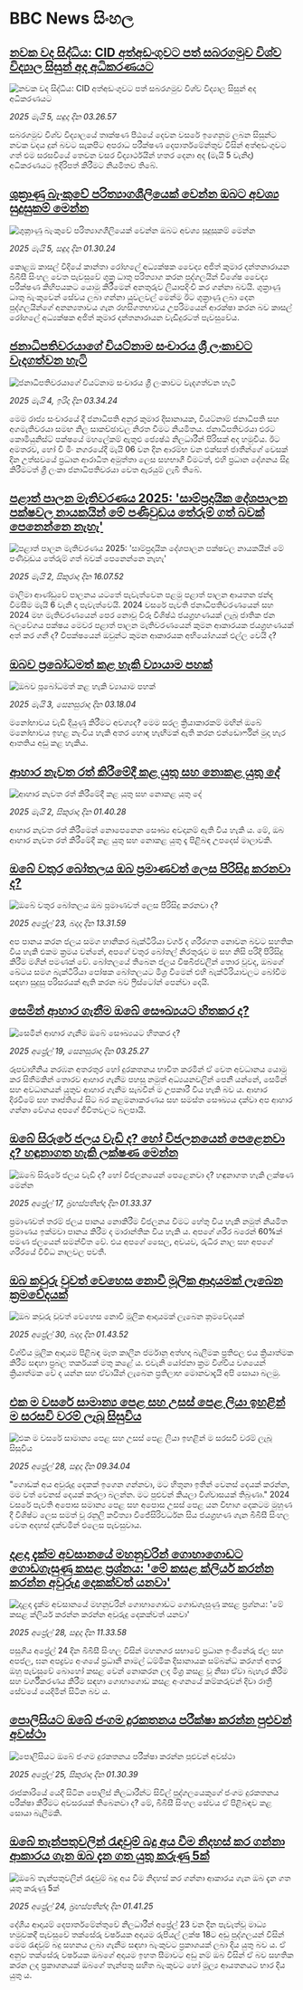 # BBC News සිංහල## [නවක වද සිද්ධිය: CID අත්අඩංගුවට පත් සබරගමුව විශ්ව විද්‍යාල සිසුන් අද අධිකරණයට](https://www.bbc.com/sinhala/articles/c1lm0pmq4yyo?at_campaign=githubrss)![නවක වද සිද්ධිය: CID අත්අඩංගුවට පත් සබරගමුව විශ්ව විද්‍යාල සිසුන් අද අධිකරණයට](https://ichef.bbci.co.uk/ace/standard/240/cpsprodpb/60e3/live/6f367470-2969-11f0-8c66-ebf25fc2cfef.png)_2025 මැයි 5, සඳුදා දින 03.26.57_සබරගමුව විශ්ව විද්‍යාලයේ තාක්ෂණ පීඨයේ දෙවන වසරේ ඉගෙනුම ලබන සිසුන්ට නවක වදය දුන් බවට සැකපිට අපරාධ පරීක්ෂණ දෙපාර්තමේන්තුව විසින් අත්අඩංගුවට ගත් එම සරසවියේ තෙවන වසර විද්‍යාර්ථයින් හතර දෙනා අද (මැයි 5 වැනිදා) අධිකරණයට ඉදිරිපත් කිරීමට නියමිතව තිබේ.## [ශුක්‍රාණු බැංකුවේ පරිත්‍යාගශීලියෙක් වෙන්න ඔබට අවශ්‍ය සුදුසුකම් මෙන්න](https://www.bbc.com/sinhala/articles/cze1zxr1erdo?at_campaign=githubrss)![ශුක්‍රාණු බැංකුවේ පරිත්‍යාගශීලියෙක් වෙන්න ඔබට අවශ්‍ය සුදුසුකම් මෙන්න](https://ichef.bbci.co.uk/ace/standard/240/cpsprodpb/5f9b/live/bc92d880-2978-11f0-8c66-ebf25fc2cfef.jpg)_2025 මැයි 5, සඳුදා දින 01.30.24_කොළඹ කාසල් වීදියේ කාන්තා රෝහලේ අධ්‍යක්ෂක වෛද්‍ය අජිත් කුමාර දන්තනාරායන බීබීසී සිංහල වෙත පැවසුවේ ශුක්‍ර ධාතු පරිත්‍යාග කරන පුද්ගලයින් විශේෂ වෛද්‍ය පරීක්ෂණ කිහිපයකට යොමු කිරීමෙන් අනතුරුව ලියාපදිංචි කර ගන්නා බවයි.
ශුක්‍රාණු ධාතු බැංකුවෙන් සේවය ලබා ගන්නා යුවලවල් මෙන්ම ඊට ශුක්‍රාණු ලබා දෙන පුද්ගලයින්ගේ අනන්‍යතාවය ගැන රහසිගතභාවය උපරිමයෙන් ආරක්ෂා කරන බව කාසල් රෝහලේ අධ්‍යක්ෂක අජිත් කුමාර දන්තනාරායන වැඩිදුරටත් පැවසුවේය.## [ජනාධිපතිවරයාගේ වියට්නාම සංචාරය ශ්‍රී ලංකාවට වැදගත්වන හැටි](https://www.bbc.com/sinhala/articles/cn80mpygz2eo?at_campaign=githubrss)![ජනාධිපතිවරයාගේ වියට්නාම සංචාරය ශ්‍රී ලංකාවට වැදගත්වන හැටි](https://ichef.bbci.co.uk/ace/standard/240/cpsprodpb/672a/live/f08882c0-28e7-11f0-8f57-b7237f6a66e6.jpg)_2025 මැයි 4, ඉරිදා දින 03.34.24_මෙම රාජ්‍ය සංචාරයේ දී ජනාධිපති අනුර කුමාර දිසානායක, වියට්නාම් ජනාධිපති සහ අගමැතිවරයා සමඟ නිල සාකච්ඡාවල නිරත වීමට නියමිතය. ජනාධිපතිවරයා එරට කොමියුනිස්ට් පක්ෂයේ මහලේකම් ඇතුළු ජ්‍යෙෂ්ඨ නිලධාරීන් පිරිසක් අද හමුවිය.
ඊට අමතරව, හෝ චි මිං නගරයේදී මැයි 06 වන දින ආරම්භ වන එක්සත් ජාතීන්ගේ වෙසක් දින උත්සවයේ ප්‍රධාන ආරාධිත අමුත්තා ලෙස සහභාගී වීමටත්, එහි ප්‍රධාන දේශනය සිදු කිරීමටත් ශ්‍රී ලංකා ජනාධිපතිවරයා වෙත ඇරයුම් ලැබී තිබේ.## [පළාත් පාලන මැතිවරණය 2025: 'සාම්ප්‍රදායික දේශපාලන පක්ෂවල නායකයින් මේ පණිවුඩය තේරුම් ගත් බවක් පෙනෙන්නෙ නැහැ'](https://www.bbc.com/sinhala/articles/cwy7z0g3evwo?at_campaign=githubrss)![පළාත් පාලන මැතිවරණය 2025: 'සාම්ප්‍රදායික දේශපාලන පක්ෂවල නායකයින් මේ පණිවුඩය තේරුම් ගත් බවක් පෙනෙන්නෙ නැහැ'](https://ichef.bbci.co.uk/ace/standard/240/cpsprodpb/d51a/live/df4d9440-276c-11f0-8c66-ebf25fc2cfef.jpg)_2025 මැයි 2, සිකුරාදා දින 16.07.52_මාලිමා ආණ්ඩුවේ පාලනය යටතේ පැවැත්වෙන පළමු පළාත් පාලන ආයතන ඡන්ද විමසීම මැයි 6 වැනි දා පැවැත්වෙයි. 2024 වසරේ පැවති ජනාධිපතිවරණයෙන් සහ 2024 මහ මැතිවරණයෙන් පෙර නොවූ විරූ විශිෂ්ඨ ජයග්‍රහණයක් ලැබූ ජාතික ජන බලවේගය පක්ෂය මෙවර පළාත් පාලන මැතිවරණයෙන් කුමන ආකාරයක ජයග්‍රහණයක් අත් කර ගනී ද? විපක්ෂයෙන් ඔවුන්ට කුමන ආකාරයක අභියෝගයක් එල්ල වෙයි ද?## [ඔබව ප්‍රබෝධමත් කළ හැකි ව්‍යායාම පහක්](https://www.bbc.com/sinhala/articles/cvgnyxeq29vo?at_campaign=githubrss)![ඔබව ප්‍රබෝධමත් කළ හැකි ව්‍යායාම පහක්](https://ichef.bbci.co.uk/ace/standard/240/cpsprodpb/c2df/live/6ee92ee0-f881-11ef-8c03-7dfdbeeb2526.jpg)_2025 මැයි 3, සෙනසුරාදා දින 03.18.04_මනෝභාවය වැඩි දියුණු කිරීමට අවශ්‍යද? මෙම සරල ක්‍රියාකාරකම් මඟින් ඔබේ මනෝභාවය ඉහළ නැංවිය හැකි අතර හොඳ හැඟීමක් ඇති කරන එන්ඩොර්ෆින් මුදා හැර ආතතිය අඩු කළ හැකිය.## [ආහාර නැවත රත් කිරීමේදී කළ යුතු සහ නොකළ යුතු දේ](https://www.bbc.com/sinhala/articles/c0qnv7v7geyo?at_campaign=githubrss)![ආහාර නැවත රත් කිරීමේදී කළ යුතු සහ නොකළ යුතු දේ](https://ichef.bbci.co.uk/ace/standard/240/cpsprodpb/e80e/live/da8c7640-270a-11f0-9e4a-6f96a0b3fa50.jpg)_2025 මැයි 2, සිකුරාදා දින 01.40.28_ආහාර නැවත රත් කිරීමෙන් නොපෙනෙන සෞඛ්‍ය අවදානම් ඇති විය හැකි ය.  මේ, ඔබ ආහාර නැවත රත් කිරීමේදී කළ යුතු සහ නොකළ යුතු දෑ පිළිබඳ උපදෙස් මාලාවකි.## [ඔබේ වතුර බෝතලය ඔබ ප්‍රමාණවත් ලෙස පිරිසිදු කරනවා ද?](https://www.bbc.com/sinhala/articles/c8je3y9xzrxo?at_campaign=githubrss)![ඔබේ වතුර බෝතලය ඔබ ප්‍රමාණවත් ලෙස පිරිසිදු කරනවා ද?](https://ichef.bbci.co.uk/ace/standard/240/cpsprodpb/5830/live/763b15c0-1e86-11f0-91c2-a77218b5dd61.jpg)_2025 අප්‍රේල් 23, බදාදා දින 13.31.59_අප පානය කරන ජලය සමග හානිකර බැක්ටීරියා වර්ග ද ශරීරගත නොවන බවට සහතික විය හැකි එකම ක්‍රමය වන්නේ, අපගේ වතුර බෝතල් නිරතුරුව ම සහ නිසි පරිදි පිරිසිදු කිරීම මගින් පමණක් වේ. බෝතලයේ තිබෙන ජලය විෂබීජවලින් තොර වූවද, ඔබගේ ඛේටය සමග බැක්ටීරියා පෝෂක බෝතලයට මිශ්‍ර වීමෙන් එහි බැක්ටීරියාවලට බෝවීම සඳහා සුදුසු පරිසරයක් ඇති කරන බව ෆ්‍රීස්ටෝන් පෙන්වා දෙයි.## [සෙමින් ආහාර ගැනීම ඔබේ සෞඛ්‍යයට හිතකර ද?](https://www.bbc.com/sinhala/articles/c209e7w0p5jo?at_campaign=githubrss)![සෙමින් ආහාර ගැනීම ඔබේ සෞඛ්‍යයට හිතකර ද?](https://ichef.bbci.co.uk/ace/standard/240/cpsprodpb/42f3/live/99fbfc10-1c68-11f0-85b0-05a0ad4973b9.jpg)_2025 අප්‍රේල් 19, සෙනසුරාදා දින 03.25.27_රූපවාහිනිය නරඹන අතරතුර හෝ දුරකතනය භාවිත කරමින් ඒ වෙත අවධානය යොමු කර සිතීමකින් තොරව ආහාර ගැනීම පහසු නමුත් අධ්‍යයනවලින් පෙනී යන්නේ, සෙමින් සහ අවධානයන් යුතුව ආහාර ගැනීම සැබවින් ම උපකාරී විය හැකි බව ය. ආහාර දිරවීමේ සහ තෘප්තියේ සිට බර කළමනාකරණය සහ සමස්ත සෞඛ්‍යය දක්වා අප ආහාර ගන්නා වේගය අපගේ ජීවිතවලට බලපායි.## [ඔබේ සිරුරේ ජලය වැඩි ද? හෝ විජලනයෙන් පෙළෙනවා ද? හඳුනාගත හැකි ලක්ෂණ මෙන්න](https://www.bbc.com/sinhala/articles/cx20jrk908eo?at_campaign=githubrss)![ඔබේ සිරුරේ ජලය වැඩි ද? හෝ විජලනයෙන් පෙළෙනවා ද? හඳුනාගත හැකි ලක්ෂණ මෙන්න](https://ichef.bbci.co.uk/ace/standard/240/cpsprodpb/0ccf/live/af6d8d40-1a9f-11f0-9a52-81dcb08b5cfb.jpg)_2025 අප්‍රේල් 17, බ්‍රහස්පතින්දා දින 01.33.37_ප්‍රමාණවත් තරම් ජලය පානය නොකිරීම විජලනය වීමට හේතු විය හැකි නමුත් නියමිත ප්‍රමාණය ඉක්මවා පානය කිරීම ද මාරාන්තික විය හැකි ය.
අපගේ ශරීර බරෙන් 60%ක් පමණ ජලයෙන් සමන්විත වේ. එය අපගේ සෛල, අවයව, රුධිර නාල සහ අපගේ ශරීරයේ විවිධ නාලවල පවතී.## [ඔබ කවුරු වුවත් වෙහෙස නොවී මූලික ආදායමක් ලැබෙන ක්‍රමවේදයක්](https://www.bbc.com/sinhala/articles/cp34xpp5evyo?at_campaign=githubrss)![ඔබ කවුරු වුවත් වෙහෙස නොවී මූලික ආදායමක් ලැබෙන ක්‍රමවේදයක්](https://ichef.bbci.co.uk/ace/standard/240/cpsprodpb/300c/live/f1056b00-2662-11f0-8c66-ebf25fc2cfef.jpg)_2025 අප්‍රේල් 30, බදාදා දින 01.43.52_විශ්වීය මූලික ආදායම පිළිබඳ මෑත කාලීන ජර්මානු අත්හදා බැලීමක ප්‍රතිඵල එය ක්‍රියාත්මක කිරීම සඳහා ප්‍රබල තර්කයක් මතු කළේ ය. එවැනි යෝජනා ක්‍රම විශ්වීය වශයෙන් ක්‍රියාත්මක වේ ද යන්න සහ ඒවායින් ලැබෙන ප්‍රතිලාභ මොනවාදැයි අපි සොයා බලමු.## [එක ම වසරේ සාමාන්‍ය පෙළ සහ උසස් පෙළ ලියා ඉහළින් ම සරසවි වරම් ලැබූ සිසුවිය](https://www.bbc.com/sinhala/articles/c9ve2e1z9xgo?at_campaign=githubrss)![එක ම වසරේ සාමාන්‍ය පෙළ සහ උසස් පෙළ ලියා ඉහළින් ම සරසවි වරම් ලැබූ සිසුවිය](https://ichef.bbci.co.uk/ace/standard/240/cpsprodpb/e949/live/c5a7c020-240f-11f0-9c65-a5c3dc449bf3.jpg)_2025 අප්‍රේල් 28, සඳුදා දින 09.34.04_"ගොඩක් අය අවුරුදු දෙකක් ඉගෙන ගන්නවා, මට හිතුනා ඉතින් වෙනස් දෙයක් කරන්න, මම වත් වෙනස් දෙයක් කරලා බලන්න. මට පුළුවන් කියලා විශ්වාසයක් තිබුණා."
2024 වසරේ පැවති අපොස සමාන්‍ය පෙළ සහ අපොස උසස් පෙළ යන විභාග දෙකටම මුහුණ දී විශිෂ්ට ලෙස සමත් වූ රනුලි කවිත්‍යා විජේසිරිවර්ධන සිය ජයග්‍රහණ ගැන බීබීසී සිංහල වෙත අදහස් දක්වමින් එලෙස පැවසුවාය.## [දළදා දැක්ම අවසානයේ මහනුවරින් ගොහාගොඩට ගොඩගැසුණු කසළ ප්‍රශ්නය: 'මේ කසළ ක්ලියර් කරන්න කරන්න අවුරුදු දෙකක්වත් යනවා' ](https://www.bbc.com/sinhala/articles/cpvrpw940zyo?at_campaign=githubrss)![දළදා දැක්ම අවසානයේ මහනුවරින් ගොහාගොඩට ගොඩගැසුණු කසළ ප්‍රශ්නය: 'මේ කසළ ක්ලියර් කරන්න කරන්න අවුරුදු දෙකක්වත් යනවා' ](https://ichef.bbci.co.uk/ace/standard/240/cpsprodpb/eaf2/live/d5058560-2375-11f0-8c2e-77498b1ce297.jpg)_2025 අප්‍රේල් 28, සඳුදා දින 11.33.58_පසුගිය අප්‍රේල් 24 දින බීබීසී සිංහල විසින් මහනගර සභාවේ ප්‍රධාන ඉංජිනේරු ජල සහ අපජල, ඝන අපද්‍රව්‍ය අංශයේ ප්‍රධානී නාමල් ධම්මික දිසානායක සම්බන්ධ කරගත් අතර ඔහු පැවසුවේ බොහෝ කසළ වෙන් නොකරන ලද මිශ්‍ර කසළ වූ නිසා ඒවා බැහැර කිරීම සහ වර්ගීකරණය කිරීම සඳහා ගොහාගොඩ කසළ අංගනයේ කම්කරුවන් දිවා රාත්‍රී සේවයේ යෙදිමින් සිටින බව ය.## [පොලිසියට ඔබේ ජංගම දුරකතනය පරීක්ෂා කරන්න පුළුවන් අවස්ථා](https://www.bbc.com/sinhala/articles/clyq89pmrm8o?at_campaign=githubrss)![පොලිසියට ඔබේ ජංගම දුරකතනය පරීක්ෂා කරන්න පුළුවන් අවස්ථා](https://ichef.bbci.co.uk/ace/standard/240/cpsprodpb/b305/live/9706f750-203f-11f0-9ca7-e308e1ae9161.jpg)_2025 අප්‍රේල් 25, සිකුරාදා දින 01.30.39_රාජකාරියේ යෙදී සිටින පොලිස් නිලධාරීන්ට සිවිල් පුද්ගලයෙකුගේ ජංගම දුරකතනය පරීක්ෂා කිරීමට අවසරයක් තිබෙනවා ද? මේ, බීබීසී සිංහල සේවය ඒ පිළිබඳව කළ සොයා බැලීමකි.## [ඔබේ තැන්පතුවලින් රැඳවුම් බදු අය වීම නිදහස් කර ගන්නා ආකාරය ගැන ඔබ දැන ගත යුතු කරුණු 5ක්](https://www.bbc.com/sinhala/articles/cwy0833rz88o?at_campaign=githubrss)![ඔබේ තැන්පතුවලින් රැඳවුම් බදු අය වීම නිදහස් කර ගන්නා ආකාරය ගැන ඔබ දැන ගත යුතු කරුණු 5ක්](https://ichef.bbci.co.uk/ace/standard/240/cpsprodpb/c93e/live/5b49a6a0-203e-11f0-9ca7-e308e1ae9161.jpg)_2025 අප්‍රේල් 24, බ්‍රහස්පතින්දා දින 01.41.25_දේශීය ආදායම් දෙපාර්තමේන්තුවේ නිලධාරීන් අප්‍රේල් 23 වන දින පැවැත්වූ මාධ්‍ය හමුවකදී පැවසුවේ තක්සේරු වර්ෂයක අදායම රුපියල් ලක්ෂ 18ට අඩු පුද්ගලයන් විසින් මෙම රැඳවුම් බදු සහනය ලබා ගැනීම සඳහා බැංකුවට ප්‍රකාශයක් ලබා දිය යුතු බව ය. ඒ අනුව තක්සේරු වර්ෂයක ඔබගේ අදායම ඉහත සීමාවට අඩු නම් ඔබ විසින් ඒ බව සහතික කරන ලද ප්‍රකාශනයක් ඔබගේ තැන්පතු සහිත බැංකුවට හෝ මූල්‍ය ආයතනයට භාර දිය යුතු ය.